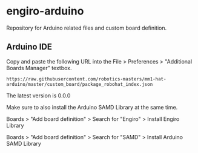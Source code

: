 # engiro-arduino
Repository for Arduino related files and custom board definition.

<h2>Arduino IDE</h2>

Copy and paste the following URL into the File > Preferences > "Additional Boards Manager" textbox.

<div class="snippet-clipboard-content notranslate position-relative overflow-auto" data-snippet-clipboard-copy-content="https://raw.githubusercontent.com/robotics-masters/mm1-hat-arduino/master/custom_board/package_robohat_index.json"><pre class="notranslate"><code>https://raw.githubusercontent.com/robotics-masters/mm1-hat-arduino/master/custom_board/package_robohat_index.json
</code></pre></div>

The latest version is 0.0.0

Make sure to also install the Arduino SAMD Library at the same time.

Boards > "Add board definition" > Search for "Engiro" > Install Engiro Library

Boards > "Add board definition" > Search for "SAMD" > Install Arduino SAMD Library
